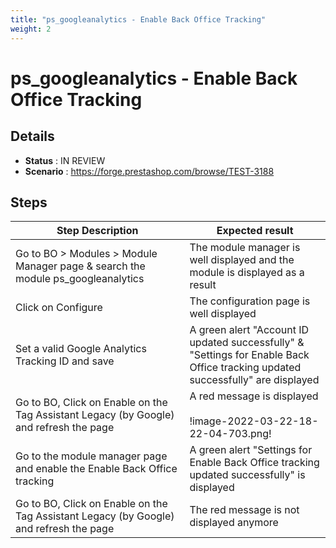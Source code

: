 ```yaml
---
title: "ps_googleanalytics - Enable Back Office Tracking"
weight: 2
---
```


# ps_googleanalytics - Enable Back Office Tracking
## Details
* **Status** : IN REVIEW
* **Scenario** : https://forge.prestashop.com/browse/TEST-3188

## Steps
| Step Description | Expected result |
| ----- | ----- |
| Go to BO > Modules > Module Manager page & search the module ps_googleanalytics | The module manager is well displayed and the module is displayed as a result |
| Click on Configure | The configuration page is well displayed |
| Set a valid Google Analytics Tracking ID and save | A green alert "Account ID updated successfully" & "Settings for Enable Back Office tracking updated successfully" are displayed |
| Go to BO, Click on Enable on the Tag Assistant Legacy (by Google) and refresh the page | A red message is displayed<br><br>!image-2022-03-22-18-22-04-703.png! |
| Go to the module manager page and enable the Enable Back Office tracking | A green alert "Settings for Enable Back Office tracking updated successfully" is displayed |
| Go to BO, Click on Enable on the Tag Assistant Legacy (by Google) and refresh the page | The red message is not displayed anymore |